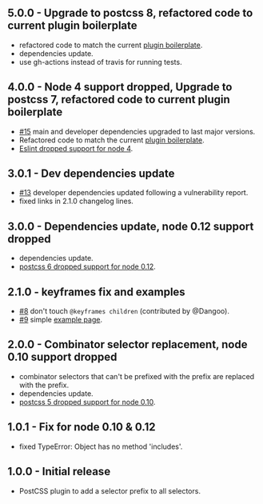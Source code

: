## 5.0.0 - Upgrade to postcss 8, refactored code to current plugin boilerplate

- refactored code to match the current [plugin boilerplate](https://github.com/postcss/postcss-plugin-boilerplate/tree/3.0.0).
- dependencies update.
- use gh-actions instead of travis for running tests.

## 4.0.0 - Node 4 support dropped, Upgrade to postcss 7, refactored code to current plugin boilerplate

- [#15](https://github.com/robkorv/postcss-selector-prefix/issues/15) main and developer dependencies upgraded to last major versions.
- Refactored code to match the current [plugin boilerplate](https://github.com/postcss/postcss-plugin-boilerplate).
- [Eslint dropped support for node 4](https://github.com/eslint/eslint/issues/10052).

## 3.0.1 - Dev dependencies update

- [#13](https://github.com/robkorv/postcss-selector-prefix/issues/13) developer dependencies updated following a vulnerability report.
- fixed links in 2.1.0 changelog lines.

## 3.0.0 - Dependencies update, node 0.12 support dropped

- dependencies update.
- [postcss 6 dropped support for node 0.12](https://github.com/postcss/postcss/releases/tag/6.0.0).

## 2.1.0 - keyframes fix and examples

- [#8](https://github.com/robkorv/postcss-selector-prefix/pull/8) don't touch `@keyframes children` (contributed by @Dangoo).
- [#9](https://github.com/robkorv/postcss-selector-prefix/issues/9) simple [example page](http://robkorv.nl/postcss-selector-prefix/).

## 2.0.0 - Combinator selector replacement, node 0.10 support dropped

- combinator selectors that can't be prefixed with the prefix are replaced with the prefix.
- dependencies update.
- [postcss 5 dropped support for node 0.10](https://github.com/postcss/postcss/releases/tag/5.0.0).

## 1.0.1 - Fix for node 0.10 & 0.12

- fixed TypeError: Object has no method 'includes'.

## 1.0.0 - Initial release

- PostCSS plugin to add a selector prefix to all selectors.
